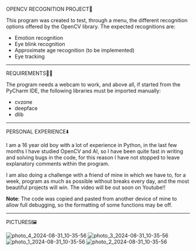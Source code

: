 OPENCV RECOGNITION PROJECT📸

This program was created to test, through a menu, the different recognition options offered by the OpenCV library.
The expected recognitions are:

- Emotion recognition
- Eye blink recognition
- Approximate age recognition (to be implemented)
- Eye tracking

----------------------------------------
REQUIREMENTS⛓️‍💥

The program needs a webcam to work, and above all, if started from the PyCharm IDE, the following libraries must be imported manually:
- cvzone
- deepface
- dlib

--------------------------------------
PERSONAL EXPERIENCE⬇️

I am a 16 year old boy with a lot of experience in Python, in the last few months I have studied OpenCV and AI, so I have been quite fast in writing and solving bugs in the code, for this reason I have not stopped to leave explanatory comments within the program.

I am also doing a challenge with a friend of mine in which we have to, for a week, program as much as possible without breaks every day, and the most beautiful projects will win. The video will be out soon on Youtube!!

**Note**: The code was copied and pasted from another device of mine to allow full debugging, so the formatting of some functions may be off.

--------------------------------------
PICTURES🖼️

![photo_4_2024-08-31_10-35-56](https://github.com/user-attachments/assets/eebdb33c-975b-4e95-a232-1ef81acfcdb1)
![photo_3_2024-08-31_10-35-56](https://github.com/user-attachments/assets/e66fd9df-016e-44f5-b06e-e4868c38b977)
![photo_1_2024-08-31_10-35-56](https://github.com/user-attachments/assets/c8c97a48-3eed-42aa-96bd-d08f49bf7e2c)
![photo_2_2024-08-31_10-35-56](https://github.com/user-attachments/assets/c7aae403-468a-466b-8fe1-6b44b129641d)

